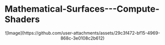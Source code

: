 # Mathematical-Surfaces---Compute-Shaders

<p align="center">
  ![Image](https://github.com/user-attachments/assets/29c3f472-bf15-4969-868c-3e0108c2b612)
</p>

